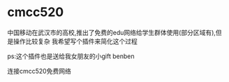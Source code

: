 cmcc520
=======
中国移动在武汉市的高校,推出了免费的edu网络给学生群体使用(部分区域有),但是操作比较复杂
我希望写个插件来简化这个过程


ps:这个插件也是送给我女朋友的小gift benben 

连接cmcc520免费网络
